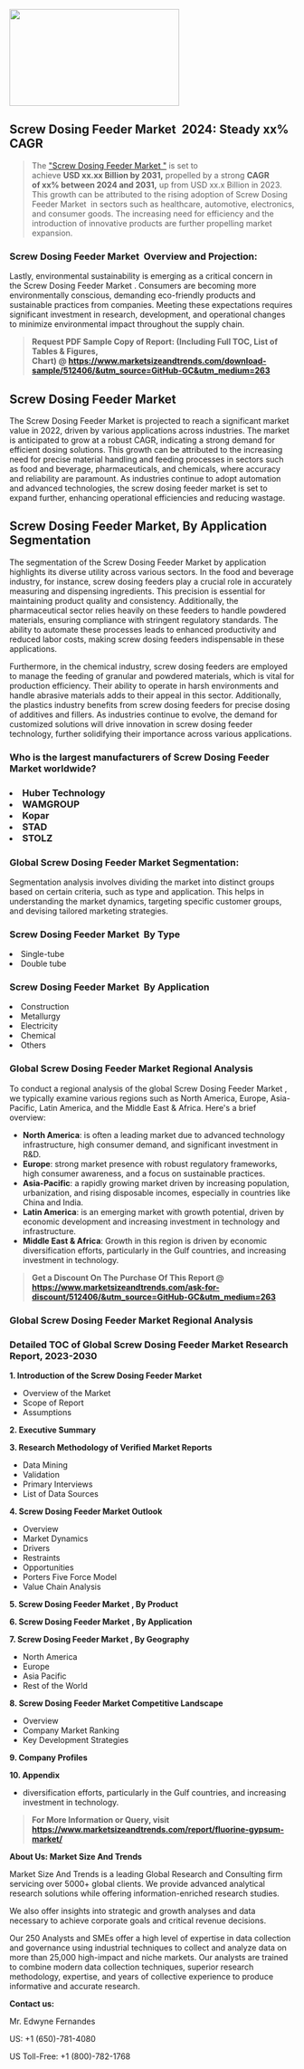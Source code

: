 <p><img class="alignnone size-medium wp-image-20088" src="https://ffe5etoiles.com/wp-content/uploads/2024/12/MST1-300x171.png" alt="" width="300" height="171" /></p><h2 id="ember46" class="ember-view reader-text-block__heading-2">Screw Dosing Feeder Market &nbsp;2024: Steady&nbsp;xx% CAGR</h2><blockquote id="ember47" class="ember-view reader-text-block__blockquote">The&nbsp;<a class="app-aware-link " href="https://www.marketsizeandtrends.com/download-sample/512406/&utm_source=GitHub-GC&utm_medium=263" target="_blank" data-test-app-aware-link="">"Screw Dosing Feeder Market "</a>&nbsp;is set to achieve&nbsp;<strong>USD&nbsp;xx.xx&nbsp;Billion by 2031,</strong>&nbsp;propelled by a strong&nbsp;<strong>CAGR of&nbsp;xx% between 2024 and 2031,</strong>&nbsp;up from USD xx.x Billion in 2023. This growth can be attributed to the rising adoption of&nbsp;Screw Dosing Feeder Market &nbsp;in sectors such as healthcare, automotive, electronics, and consumer goods. The increasing need for efficiency and the introduction of innovative products are further propelling market expansion.</blockquote><h3 id="ember48" class="ember-view reader-text-block__heading-3">Screw Dosing Feeder Market &nbsp;Overview and Projection:</h3><p id="ember49" class="ember-view reader-text-block__paragraph">Lastly, environmental sustainability is emerging as a critical concern in the&nbsp;Screw Dosing Feeder Market . Consumers are becoming more environmentally conscious, demanding eco-friendly products and sustainable practices from companies. Meeting these expectations requires significant investment in research, development, and operational changes to minimize environmental impact throughout the supply chain.</p><blockquote id="ember50" class="ember-view reader-text-block__blockquote"><strong>Request PDF Sample Copy of Report: (Including Full TOC, List of Tables &amp; Figures, Chart)&nbsp;@&nbsp;<strong><a href="https://www.marketsizeandtrends.com/download-sample/512406/&utm_source=GitHub-GC&utm_medium=263" target="_blank">https://www.marketsizeandtrends.com/download-sample/512406/&utm_source=GitHub-GC&utm_medium=263</a></strong></strong></blockquote><h3 class=""> <h2>Screw Dosing Feeder Market</h2><p>The Screw Dosing Feeder Market is projected to reach a significant market value in 2022, driven by various applications across industries. The market is anticipated to grow at a robust CAGR, indicating a strong demand for efficient dosing solutions. This growth can be attributed to the increasing need for precise material handling and feeding processes in sectors such as food and beverage, pharmaceuticals, and chemicals, where accuracy and reliability are paramount. As industries continue to adopt automation and advanced technologies, the screw dosing feeder market is set to expand further, enhancing operational efficiencies and reducing wastage.</p><h2>Screw Dosing Feeder Market, By Application Segmentation</h2><p>The segmentation of the Screw Dosing Feeder Market by application highlights its diverse utility across various sectors. In the food and beverage industry, for instance, screw dosing feeders play a crucial role in accurately measuring and dispensing ingredients. This precision is essential for maintaining product quality and consistency. Additionally, the pharmaceutical sector relies heavily on these feeders to handle powdered materials, ensuring compliance with stringent regulatory standards. The ability to automate these processes leads to enhanced productivity and reduced labor costs, making screw dosing feeders indispensable in these applications.</p><p>Furthermore, in the chemical industry, screw dosing feeders are employed to manage the feeding of granular and powdered materials, which is vital for production efficiency. Their ability to operate in harsh environments and handle abrasive materials adds to their appeal in this sector. Additionally, the plastics industry benefits from screw dosing feeders for precise dosing of additives and fillers. As industries continue to evolve, the demand for customized solutions will drive innovation in screw dosing feeder technology, further solidifying their importance across various applications.</p></h3><h3 id="" class="">Who is the largest manufacturers of&nbsp;Screw Dosing Feeder Market worldwide?</h3><h3 class=""></Li><Li>Huber Technology</Li><Li> WAMGROUP</Li><Li> Kopar</Li><Li> STAD</Li><Li> STOLZ</h3><h3 id="ember53" class="ember-view reader-text-block__heading-3">Global&nbsp;Screw Dosing Feeder Market Segmentation:</h3><p id="ember54" class="ember-view reader-text-block__paragraph">Segmentation analysis involves dividing the market into distinct groups based on certain criteria, such as type and application. This helps in understanding the market dynamics, targeting specific customer groups, and devising tailored marketing strategies.</p><h3 id="" class="">Screw Dosing Feeder Market &nbsp;By Type</h3><p></Li><Li>Single-tube</Li><Li> Double tube</p><h3 id="" class="">Screw Dosing Feeder Market &nbsp;By Application</h3><p class=""></Li><Li>Construction</Li><Li> Metallurgy</Li><Li> Electricity</Li><Li> Chemical</Li><Li> Others</p><h3 id="ember62" class="ember-view reader-text-block__heading-3">Global Screw Dosing Feeder Market Regional Analysis</h3><p id="ember63" class="ember-view reader-text-block__paragraph">To conduct a regional analysis of the global Screw Dosing Feeder Market , we typically examine various regions such as North America, Europe, Asia-Pacific, Latin America, and the Middle East &amp; Africa. Here's a brief overview:</p><ul><li><strong>North America</strong>: is often a leading market due to advanced technology infrastructure, high consumer demand, and significant investment in R&amp;D.</li><li><strong>Europe</strong>: strong market presence with robust regulatory frameworks, high consumer awareness, and a focus on sustainable practices.</li><li><strong>Asia-Pacific</strong>: a rapidly growing market driven by increasing population, urbanization, and rising disposable incomes, especially in countries like China and India.</li><li><strong>Latin America</strong>: is an emerging market with growth potential, driven by economic development and increasing investment in technology and infrastructure.</li><li><strong>Middle East &amp; Africa</strong>: Growth in this region is driven by economic diversification efforts, particularly in the Gulf countries, and increasing investment in technology.</li></ul><blockquote id="ember61" class="ember-view reader-text-block__blockquote"><strong>Get a Discount On The Purchase Of This Report @ <strong><a href="https://html-cleaner.com/" target="">https://www.marketsizeandtrends.com/ask-for-discount/512406/&utm_source=GitHub-GC&utm_medium=263</a></strong></strong></blockquote><h3 id="ember62" class="ember-view reader-text-block__heading-3">Global Screw Dosing Feeder Market Regional Analysis</h3><h3 id="" class="">Detailed TOC of Global Screw Dosing Feeder Market Research Report, 2023-2030</h3><p id="" class=""><strong>1. Introduction of the Screw Dosing Feeder Market </strong></p><ul><li>Overview of the Market</li><li>Scope of Report</li><li>Assumptions</li></ul><p id="" class=""><strong>2. Executive Summary</strong></p><p id="" class=""><strong>3. Research Methodology of Verified Market Reports</strong></p><ul><li>Data Mining</li><li>Validation</li><li>Primary Interviews</li><li>List of Data Sources</li></ul><p id="" class=""><strong>4. Screw Dosing Feeder Market Outlook</strong></p><ul><li>Overview</li><li>Market Dynamics</li><li>Drivers</li><li>Restraints</li><li>Opportunities</li><li>Porters Five Force Model</li><li>Value Chain Analysis</li></ul><p id="" class=""><strong>5. Screw Dosing Feeder Market , By Product</strong></p><p id="" class=""><strong>6. Screw Dosing Feeder Market , By Application</strong></p><p id="" class=""><strong>7. Screw Dosing Feeder Market , By Geography</strong></p><ul><li>North America</li><li>Europe</li><li>Asia Pacific</li><li>Rest of the World</li></ul><p id="" class=""><strong>8. Screw Dosing Feeder Market Competitive Landscape</strong></p><ul><li>Overview</li><li>Company Market Ranking</li><li>Key Development Strategies</li></ul><p id="" class=""><strong>9. Company Profiles</strong></p><p id="" class=""><strong>10. Appendix</strong></p><ul><li>diversification efforts, particularly in the Gulf countries, and increasing investment in technology.</li></ul><blockquote id="ember65" class="ember-view reader-text-block__blockquote"><strong>For More Information or Query, visit <strong><strong><a href="https://html-cleaner.com/" target="">https://www.marketsizeandtrends.com/report/fluorine-gypsum-market/</a></strong></strong></strong></blockquote><p id="" class=""><strong>About Us: Market Size And Trends</strong></p><p id="" class="">Market Size And Trends is a leading Global Research and Consulting firm servicing over 5000+ global clients. We provide advanced analytical research solutions while offering information-enriched research studies.</p><p id="" class="">We also offer insights into strategic and growth analyses and data necessary to achieve corporate goals and critical revenue decisions.</p><p id="" class="">Our 250 Analysts and SMEs offer a high level of expertise in data collection and governance using industrial techniques to collect and analyze data on more than 25,000 high-impact and niche markets. Our analysts are trained to combine modern data collection techniques, superior research methodology, expertise, and years of collective experience to produce informative and accurate research.</p><p id="" class=""><strong>Contact us:</strong></p><p id="" class="">Mr. Edwyne Fernandes</p><p id="" class="">US: +1 (650)-781-4080</p><p id="" class="">US Toll-Free: +1 (800)-782-1768</p>
